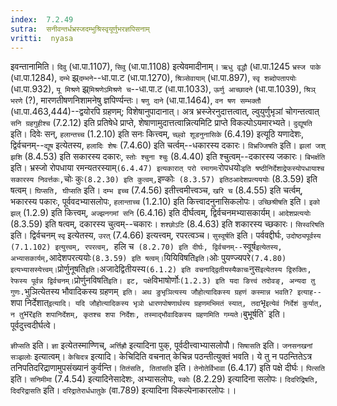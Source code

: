 ```yaml
---
index:  7.2.49
sutra:  सनीवन्तर्धभ्रस्जदम्भुश्रिस्वृयूर्णुभरज्ञपिसनाम्
vritti:  nyasa
---
```


इवन्तानामिति। `दिवु` (धा.पा.1107), `सिवु` (धा.पा.1108) इत्येवमादीनाम्। `ऋधु वृद्धौ` (धा.पा.1245 `भ्रस्ज पाके` (धा.पा.1284), `दम्भे` झ्र्`दम्भने`--धा.पा.ट (धा.पा.1270), `श्रिञ्सेवायाम्` (धा.पा.897), `स्वृ शब्दोपतापयोः` (धा.पा.932), `यू मिश्रणे` झ्र्`मिश्रणेऽमिश्रणे च`--धा.पा.ट (धा.पा.1033), `ऊर्णु आच्छादने` (धा.पा.1039), `श्रिञ् भरणे` (?), मारणतीषणनिशामनेषु ज्ञपिर्ण्यन्तः। `षणु दाने` (धा.पा.1464), `वन षण सम्भक्तौ` (धा.पा.463,444)--द्वयोरपि ग्रहणम्; विशेषानुपादानात्। अत्र भ्रस्जेरनुदात्तत्वात्, ल्वुयुर्णुभृञां चोगन्तत्वात् `सनि ग्रहगुहीश्च` (7.2.12) इति प्रतिषेधे प्राप्ते, शेषाणामुदात्तत्वान्नित्यमिटि प्राप्ते विकल्पोऽयमारभ्यते। `दुद्यूषति` इति। दिवेः सन्, `हलान्तच्च` (1.2.10) इति सनः कित्त्वम्, `च्छ्वो शूडनुनासिके` (6.4.19) इत्यूठि यणादेशः, द्विर्वचनम्--`द्यूष` इत्येतस्य, `हलादिः शेषः` (7.4.60) इति चर्त्वम्--धकारस्य दकारः।
`विभ्रज्जिषति` इति। `झलां जश् झशि` (8.4.53) इति सकारस्य दकारः, `स्तोः श्चुना श्चुः` (8.4.40) इति श्चुत्वम्--दकारस्य जकारः। `बिभर्क्षति` इति। भ्रस्जो रोपधाया रमन्यतरस्याम्` (6.4.47) इत्यकारात् परो रमागमः `रोपधयोः` इति षष्ठीनिर्देशाद्रेफस्योपधायाश्च सकारस्य निवर्त्तकः, `चोः कुः` (8.2.30) इति कुत्वम्, `इण्कोः` (8.3.57) इतिठआदेशप्रत्यययोः` (8.3.59) इति षत्वम्।
`घिप्सति, घीप्सति` इति। `दम्भ इच्च` (7.4.56) इतीत्त्वमीत्त्वञ्च, `खरि च` (8.4.55) इति चर्त्वम्, भकारस्य पकारः, पूर्ववदभ्यासलोपः, `हलान्ताच्च` (1.2.10) इति कित्त्वादनुनासिकलोपः।
`उच्छिश्रीषति` इति। `इको झल्` (1.2.9) इति कित्त्वम्, `अज्झनगमां सनि` (6.4.16) इति दीर्घत्वम्, द्विर्वचनमभ्यासकार्यम्। `आदेशप्रत्ययोः` (8.3.59) इति षत्वम्, दकारस्य चुत्वम्--चकारः। `शश्छोऽटि` (8.4.63) इति शकारस्य च्छकारः।
`सिस्वरिषति` इति। द्विर्वचनम् `स्वृ` इत्येतस्य, `उरत्` (7.4.66) इत्यत्त्वम्, रपरत्वञ्च। `सुस्वूर्षति` इति। पर्ववद्दीर्घः, `उदोष्ठ्यपूर्वस्य (7.1.102) इत्युत्त्वम्, रपरत्वम्, `हलि च` (8.2.70) इति दीर्घः, द्विर्वचनम्--`स्वूर्ष` इत्येतस्य, अभ्यासकार्यम्, `आदेशपरत्ययोः` (8.3.59) इति षत्वम्।
`यियिविषति` इति। `ओः पुयण्ज्यपरे` (7.4.80) इत्यभ्यासस्येत्त्वम्। `प्रोर्णुनूषति` इति। `अजादेद्वितीयस्य` (6.1.2) इति वचनाद्द्वितीयस्यैकाचः `नुस` इत्येतस्य द्विरुक्तिः, रेफस्य पूर्वन्न द्विर्वचनम्।
`प्रोर्णुनविषति` इति। इट, पक्षे `विभाषोर्णोः` (1.2.3) इति यदा ङित्त्वं तदोवङ्, अन्यदा तु गुणः.
`भुञित्येतस्य भौवादिकस्य ग्रहणम्` इति। अथ ङुभृञित्यस्य जौहोत्यादिकस्य ग्रहणं कस्मान्न भवति? इत्याह--`शपा निर्देशात्` इत्यादि। यदि जौहोत्यादिकस्य भृञो धारणपोषणार्थस्य ग्रहणमभिमतं स्यात्, तदा `भृ` इत्येवं निर्देशं कुर्यात्, न तु `भर` इति शपानिर्देशम्, कृतश्च शपा निर्देशः, तस्माद्भौवादिकस्य ग्रहणमिति गम्यते। `बुभूर्षति` इति। पूर्वदुत्त्वदीर्घत्वे।

`ज्ञीप्सति` इति। `ज्ञा` इत्येतस्माण्णिच्, `अर्त्तिह्रौ` इत्यादिना पुक्, पूर्वदीत्त्वाभ्यासलोपौ। `सिषासति` इति। `जनसनखनां सञ्झलोः` इत्यात्वम्।
`केचिदत्र` इत्यादि। केचिदिति वचनात् केचिन्न पठन्तीत्युक्तं भवति। ये तु न पठन्तितेऽत्र तनिपतिदरिद्राणामुपसंख्यानं कुर्वन्ति। `तितंसति, तितांसति` इति। `तेनोतेर्विभावा` (6.4.17) इति पक्षे दीर्घः। `पित्सति` इति। `सनिमीमा` (7.4.54) इत्यादिनेसादेशः, अभ्यासलोपः, `स्कोः` (8.2.29) इत्यादिना सलोपः। `दिदरिद्रिषति, दिदरिद्रासति` इति। `दरिद्रातेरार्धधातुके` (वा.789) इत्यादिना विकल्पेनाकारलोपः।।

